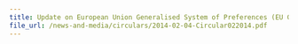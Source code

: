 ```yaml
---
title: Update on European Union Generalised System of Preferences (EU GSP)
file_url: /news-and-media/circulars/2014-02-04-Circular022014.pdf
---
```

